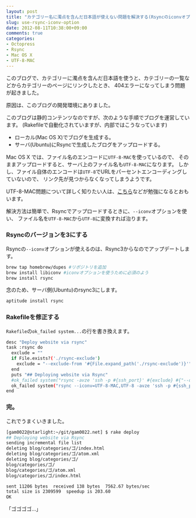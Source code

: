 ```yaml
---
layout: post
title: "カテゴリー名に濁点を含んだ日本語が使えない問題を解決する(Rsyncのiconvオプションを使う)"
slug: use-rsync-iconv-option
date: 2012-08-11T10:38:00+09:00
comments: true
categories: 
- Octopress
- Rsync
- Mac OS X
- UTF-8-MAC
---
```


このブログで、カテゴリーに濁点を含んだ日本語を使うと、カテゴリーの一覧などからカテゴリーのページにリンクしたとき、
404エラーになってしまう問題が起きました。

原因は、このブログの開発環境にありました。

このブログは静的コンテンツなのですが、次のような手順でブログを運営しています。
(Rakefileで自動化されていますが、内部ではこうなっています)

* ローカル(Mac OS X)でブログを生成する。
* サーバ(Ubuntu)にRsyncで生成したブログをアップロードする。

Mac OS X では、ファイル名のエンコードに`UTF-8-MAC`を使っているので、
そのままアップロードすると、サーバ上のファイル名も`UTF-8-MAC`になります。
しかし、ファイル自体のエンコードは`UTF-8`でURLをパーセントエンコーディングしていないので、
リンク先が見つからなくなってしまうようです。

UTF-8-MAC問題について詳しく知りたい人は、[こちら](http://d.hatena.ne.jp/miau/20110805/1312555736)などが勉強になるとおもいます。

解決方法は簡単で、Rsyncでアップロードするときに、`--iconv`オプションを使い、
ファイル名を`UTF-8-MAC`から`UTF-8`に変換すれば治ります。

### Rsyncのバージョンを3にする

Rsyncの`--iconv`オプションが使えるのは、Rsync3からなのでアップデートします。

```bash
brew tap homebrew/dupes #リポジトリを追加
brew install libiconv #iconvオプションを使うために必須のよう
brew install rsync
```

念のため、サーバ側(Ubuntu)のrsync3にします。

```bash
aptitude install rsync
```

### Rakefileを修正する

`Rakefile`の`ok_failed system...`の行を書き換えます。

```bash
desc "Deploy website via rsync"
task :rsync do
  exclude = ""
  if File.exists?('./rsync-exclude')
    exclude = "--exclude-from '#{File.expand_path('./rsync-exclude')}'"
  end
  puts "## Deploying website via Rsync"
  #ok_failed system("rsync -avze 'ssh -p #{ssh_port}' #{exclude} #{"--delete" unless rsync_delete == false} #{public_dir}/ #{ssh_user}:#{document_root}")
  ok_failed system("rsync --iconv=UTF-8-MAC,UTF-8 -avze 'ssh -p #{ssh_port}' #{exclude} #{"--delete" unless rsync_delete == false} #{public_dir}/ #{ssh_user}:#{document_root}")
end
```

### 完。

これでうまくいきました。

```bash
[gam0022@starlight:~/git/gam0022.net] $ rake deploy
## Deploying website via Rsync
sending incremental file list
deleting blog/categories/ゴ/index.html
deleting blog/categories/ゴ/atom.xml
deleting blog/categories/ゴ/
blog/categories/ゴ/
blog/categories/ゴ/atom.xml
blog/categories/ゴ/index.html

sent 11206 bytes  received 138 bytes  7562.67 bytes/sec
total size is 2309599  speedup is 203.60
OK
```

「ゴゴゴゴ…」
